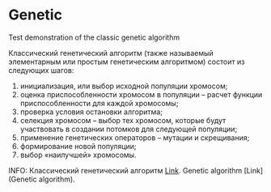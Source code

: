 # Genetic
Test demonstration of the classic genetic algorithm

Классический генетический алгоритм (также называемый элементарным или простым генетическим алгоритмом) состоит из следующих шагов:
  1. инициализация, или выбор исходной популяции хромосом;
  2. оценка приспособленности хромосом в популяции – расчет функции приспособленности для каждой хромосомы;
  3. проверка условия остановки алгоритма;
  4. селекция хромосом – выбор тех хромосом, которые будут участвовать в создании потомков для следующей популяции;
  5. применение генетических операторов – мутации и скрещивания;
  7. формирование новой популяции;
  8. выбор «наилучшей» хромосомы.

INFO:
Классический генетический алгоритм [Link](http://www.aiportal.ru/articles/genetic-algorithms/classic-alg-part1.html).
Genetic algorithm [Link](Genetic algorithm).


